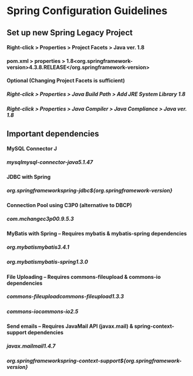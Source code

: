 # Spring Configuration Guidelines

## Set up new Spring Legacy Project
#### Right-click > Properties > Project Facets > Java ver. 1.8
#### pom.xml > properties > <java-version>1.8</java-version><org.springframework-version>4.3.8.RELEASE</org.springframework-version>
#### Optional (Changing Project Facets is sufficient)
##### Right-click > Properties > Java Build Path > Add JRE System Library 1.8
##### Right-click > Properties > Java Compiler > Java Compliance > Java ver. 1.8

## Important dependencies
#### MySQL Connector J
##### <dependency><groupId>mysql</groupId><artifactId>mysql-connector-java</artifactId><version>5.1.47</version></dependency>
#### JDBC with Spring
##### <dependency><groupId>org.springframework</groupId><artifactId>spring-jdbc</artifactId><version>${org.springframework-version}</version></dependency>
#### Connection Pool using C3P0 (alternative to DBCP)
##### <dependency><groupId>com.mchange</groupId><artifactId>c3p0</artifactId><version>0.9.5.3</version></dependency>
#### MyBatis with Spring – Requires mybatis & mybatis-spring dependencies
##### <dependency><groupId>org.mybatis</groupId><artifactId>mybatis</artifactId><version>3.4.1</version></dependency>
##### <dependency><groupId>org.mybatis</groupId><artifactId>mybatis-spring</artifactId><version>1.3.0</version></dependency>
#### File Uploading – Requires commons-fileupload & commons-io dependencies
##### <dependency><groupId>commons-fileupload</groupId><artifactId>commons-fileupload</artifactId><version>1.3.3</version></dependency>
##### <dependency><groupId>commons-io</groupId><artifactId>commons-io</artifactId><version>2.5</version></dependency>
#### Send emails – Requires JavaMail API (javax.mail) & spring-context-support dependencies
##### <dependency><groupId>javax.mail</groupId><artifactId>mail</artifactId><version>1.4.7</version></dependency>
##### <dependency><groupId>org.springframework</groupId><artifactId>spring-context-support</artifactId><version>${org.springframework-version}</version></dependency>

